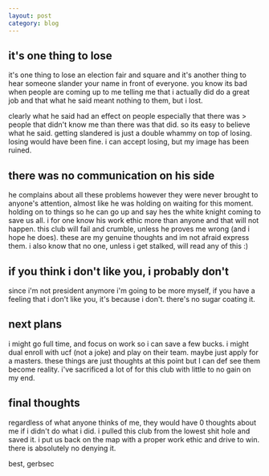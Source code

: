 ```yaml
---
layout: post
category: blog
---
```



## it's one thing to lose

it's one thing to lose an election fair and square and it's another thing to hear someone slander your name in front of everyone.
you know its bad when people are coming up to me telling me that i actually did do a great job and that what he said meant nothing to them, but i lost.

clearly what he said had an effect on people especially that there was > people that didn't know me than there was that did. so its easy to believe what he said.
getting slandered is just a double whammy on top of losing. losing would have been fine. i can accept losing, but my image has been ruined.

## there was no communication on his side

he complains about all these problems however they were never brought to anyone's attention, almost like he was holding on waiting for this moment. holding on to things
so he can go up and say hes the white knight coming to save us all. i for one know his work ethic more than anyone and that will not happen. this club will fail and crumble, unless he proves me wrong (and i hope he does). these are my genuine thoughts and im not afraid express them. i also know that no one, unless i get stalked, will read any of this :)

## if you think i don't like you, i probably don't

since i'm not president anymore i'm going to be more myself, if you have a feeling that i don't like you, it's because i don't. there's no sugar coating it. 

## next plans

i might go full time, and focus on work so i can save a few bucks. i might dual enroll with ucf (not a joke) and play on their team. maybe just apply for a masters.
these things are just thoughts at this point but I can def see them become reality. i've sacrificed a lot of for this club with little to no gain on my end. 

## final thoughts

regardless of what anyone thinks of me, they would have 0 thoughts about me if i didn't do what i did. i pulled this club from the lowest shit hole and saved it. i put us back on the map with a proper work ethic and drive to win. there is absolutely no denying it.

best, gerbsec